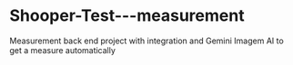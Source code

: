 # Shooper-Test---measurement
Measurement back end project with integration and Gemini Imagem AI to get a measure automatically
